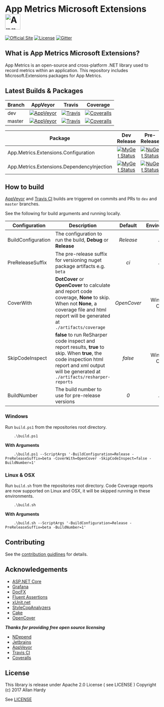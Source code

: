 # App Metrics Microsoft Extensions <img src="http://app-metrics.io/logo.png" alt="App Metrics" width="50px"/> 
[![Official Site](https://img.shields.io/badge/site-appmetrics-blue.svg?style=flat-square)](http://app-metrics.io/getting-started/intro.html) [![License](https://img.shields.io/badge/License-Apache%202.0-blue.svg?style=flat-square)](https://opensource.org/licenses/Apache-2.0) [![Gitter](https://badges.gitter.im/Join%20Chat.svg)](https://gitter.im/app-metrics/Lobby?utm_source=badge&utm_medium=badge&utm_campaign=pr-badge&utm_content=badge)

## What is App Metrics Microsoft Extensions?

App Metrics is an open-source and cross-platform .NET library used to record metrics within an application. This repository includes Microsoft.Extensions packages for App Metrics.

## Latest Builds & Packages

|Branch|AppVeyor|Travis|Coverage|
|------|:--------:|:--------:|:--------:|
|dev|[![AppVeyor](https://img.shields.io/appveyor/ci/alhardy/microsoftextensions/dev.svg?style=flat-square&label=appveyor%20build)](https://ci.appveyor.com/project/alhardy/appmetrics/branch/dev)|[![Travis](https://img.shields.io/travis/AppMetrics/MicrosoftExtensions/dev.svg?style=flat-square&label=travis%20build)](https://travis-ci.org/alhardy/AppMetrics)|[![Coveralls](https://img.shields.io/coveralls/AppMetrics/MicrosoftExtensions/dev.svg?style=flat-square)](https://coveralls.io/github/AppMetrics/MicrosoftExtensions?branch=dev)
|master|[![AppVeyor](https://img.shields.io/appveyor/ci/alhardy/microsoftextensions/master.svg?style=flat-square&label=appveyor%20build)](https://ci.appveyor.com/project/alhardy/appmetrics/branch/master)| [![Travis](https://img.shields.io/travis/AppMetrics/MicrosoftExtensions/master.svg?style=flat-square&label=travis%20build)](https://travis-ci.org/alhardy/AppMetrics)| [![Coveralls](https://img.shields.io/coveralls/AppMetrics/MicrosoftExtensions/master.svg?style=flat-square)](https://coveralls.io/github/AppMetrics/MicrosoftExtensions?branch=master)|

|Package|Dev Release|Pre-Release|Release|
|------|:--------:|:--------:|:--------:|
|App.Metrics.Extensions.Configuration|[![MyGet Status](https://img.shields.io/myget/appmetrics/v/App.Metrics.Extensions.Configuration.svg?style=flat-square)](https://www.myget.org/feed/appmetrics/package/nuget/App.Metrics.Extensions.Configuration)|[![NuGet Status](https://img.shields.io/nuget/vpre/App.Metrics.Extensions.Configuration.svg?style=flat-square)](https://www.nuget.org/packages/App.Metrics.Extensions.Configuration/)|[![NuGet Status](https://img.shields.io/nuget/v/App.Metrics.Extensions.Configuration.svg?style=flat-square)](https://www.nuget.org/packages/App.Metrics.Extensions.Configuration/)
|App.Metrics.Extensions.DependencyInjection|[![MyGet Status](https://img.shields.io/myget/appmetrics/v/App.Metrics.Extensions.DependencyInjection.svg?style=flat-square)](https://www.myget.org/feed/appmetrics/package/nuget/App.Metrics.Extensions.DependencyInjection)|[![NuGet Status](https://img.shields.io/nuget/vpre/App.Metrics.Extensions.DependencyInjection.svg?style=flat-square)](https://www.nuget.org/packages/App.Metrics.Extensions.DependencyInjection/)|[![NuGet Status](https://img.shields.io/nuget/v/App.Metrics.Extensions.DependencyInjection.svg?style=flat-square)](https://www.nuget.org/packages/App.Metrics.Extensions.DependencyInjection/)

## How to build

[AppVeyor](https://ci.appveyor.com/project/alhardy/appmetrics/branch/master) and [Travis CI](https://travis-ci.org/alhardy/AppMetrics) builds are triggered on commits and PRs to `dev` and `master` branches.

See the following for build arguments and running locally.

|Configuration|Description|Default|Environment|Required|
|------|--------|:--------:|:--------:|:--------:|
|BuildConfiguration|The configuration to run the build, **Debug** or **Release** |*Release*|All|Optional|
|PreReleaseSuffix|The pre-release suffix for versioning nuget package artifacts e.g. `beta`|*ci*|All|Optional|
|CoverWith|**DotCover** or **OpenCover** to calculate and report code coverage, **None** to skip. When not **None**, a coverage file and html report will be generated at `./artifacts/coverage`|*OpenCover*|Windows Only|Optional|
|SkipCodeInspect|**false** to run ReSharper code inspect and report results, **true** to skip. When **true**, the code inspection html report and xml output will be generated at `./artifacts/resharper-reports`|*false*|Windows Only|Optional|
|BuildNumber|The build number to use for pre-release versions|*0*|All|Optional|


### Windows

Run `build.ps1` from the repositories root directory.

```
	.\build.ps1
```

**With Arguments**

```
	.\build.ps1 --ScriptArgs '-BuildConfiguration=Release -PreReleaseSuffix=beta -CoverWith=OpenCover -SkipCodeInspect=false -BuildNumber=1'
```

### Linux & OSX

Run `build.sh` from the repositories root directory. Code Coverage reports are now supported on Linux and OSX, it will be skipped running in these environments.

```
	.\build.sh
```

**With Arguments**


```
	.\build.sh --ScriptArgs '-BuildConfiguration=Release -PreReleaseSuffix=beta -BuildNumber=1'
```
## Contributing

See the [contribution guidlines](CONTRIBUTING.md) for details.

## Acknowledgements

* [ASP.NET Core](https://github.com/aspnet)
* [Grafana](https://grafana.com/)
* [DocFX](https://dotnet.github.io/docfx/)
* [Fluent Assertions](http://www.fluentassertions.com/)
* [xUnit.net](https://xunit.github.io/)
* [StyleCopAnalyzers](https://github.com/DotNetAnalyzers/StyleCopAnalyzers)
* [Cake](https://github.com/cake-build/cake)
* [OpenCover](https://github.com/OpenCover/opencover)

***Thanks for providing free open source licensing***

* [NDepend](http://www.ndepend.com/) 
* [Jetbrains](https://www.jetbrains.com/dotnet/) 
* [AppVeyor](https://www.appveyor.com/)
* [Travis CI](https://travis-ci.org/)
* [Coveralls](https://coveralls.io/)

## License

This library is release under Apache 2.0 License ( see LICENSE ) Copyright (c) 2017 Allan Hardy

See [LICENSE](https://github.com/AppMetrics/MicrosoftExtensions/blob/master/LICENSE)
